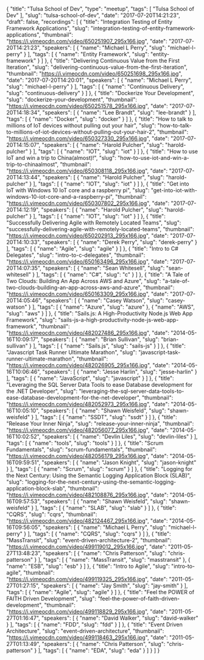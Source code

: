 {
  "title": "Tulsa School of Dev",
  "type": "meetup",
  "tags": [
    "Tulsa School of Dev"
  ],
  "slug": "tulsa-school-of-dev",
  "date": "2017-07-20T14:21:23",
  "draft": false,
  "recordings": [
    {
      "title": "Integration Testing of Entity Framework Applications",
      "slug": "integration-testing-of-entity-framework-applications",
      "thumbnail": "https://i.vimeocdn.com/video/650251907_295x166.jpg",
      "date": "2017-07-20T14:21:23",
      "speakers": [
        {
          "name": "Michael L Perry",
          "slug": "michael-l-perry"
        }
      ],
      "tags": [
        {
          "name": "Entity Framework",
          "slug": "entity-framework"
        }
      ]
    },
    {
      "title": "Delivering Continuous Value from the First Iteration",
      "slug": "delivering-continuous-value-from-the-first-iteration",
      "thumbnail": "https://i.vimeocdn.com/video/650251698_295x166.jpg",
      "date": "2017-07-20T14:20:01",
      "speakers": [
        {
          "name": "Michael L Perry",
          "slug": "michael-l-perry"
        }
      ],
      "tags": [
        {
          "name": "Continuous Delivery",
          "slug": "continuous-delivery"
        }
      ]
    },
    {
      "title": "Dockerize Your Development",
      "slug": "dockerize-your-development",
      "thumbnail": "https://i.vimeocdn.com/video/650251578_295x166.jpg",
      "date": "2017-07-20T14:18:34",
      "speakers": [
        {
          "name": "Lee Brandt",
          "slug": "lee-brandt"
        }
      ],
      "tags": [
        {
          "name": "Docker",
          "slug": "docker"
        }
      ]
    },
    {
      "title": "How to talk to millions of IoT devices without pulling out your hair",
      "slug": "how-to-talk-to-millions-of-iot-devices-without-pulling-out-your-hair-2",
      "thumbnail": "https://i.vimeocdn.com/video/650327330_295x166.jpg",
      "date": "2017-07-20T14:15:07",
      "speakers": [
        {
          "name": "Harold Pulcher",
          "slug": "harold-pulcher"
        }
      ],
      "tags": [
        {
          "name": "IOT",
          "slug": "iot"
        }
      ]
    },
    {
      "title": "How to use IoT and win a trip to China(almost)!",
      "slug": "how-to-use-iot-and-win-a-trip-to-chinaalmost",
      "thumbnail": "https://i.vimeocdn.com/video/650308118_295x166.jpg",
      "date": "2017-07-20T14:13:44",
      "speakers": [
        {
          "name": "Harold Pulcher",
          "slug": "harold-pulcher"
        }
      ],
      "tags": [
        {
          "name": "IOT",
          "slug": "iot"
        }
      ]
    },
    {
      "title": "Get into IoT with Windows 10 IoT core and a raspberry pi",
      "slug": "get-into-iot-with-windows-10-iot-core-and-a-raspberry-pi",
      "thumbnail": "https://i.vimeocdn.com/video/650307802_295x166.jpg",
      "date": "2017-07-20T14:12:19",
      "speakers": [
        {
          "name": "Harold Pulcher",
          "slug": "harold-pulcher"
        }
      ],
      "tags": [
        {
          "name": "IOT",
          "slug": "iot"
        }
      ]
    },
    {
      "title": "Successfully Delivering Agile with Remotely Located Teams",
      "slug": "successfully-delivering-agile-with-remotely-located-teams",
      "thumbnail": "https://i.vimeocdn.com/video/650202913_295x166.jpg",
      "date": "2017-07-20T14:10:33",
      "speakers": [
        {
          "name": "Derek Perry",
          "slug": "derek-perry"
        }
      ],
      "tags": [
        {
          "name": "Agile",
          "slug": "agile"
        }
      ]
    },
    {
      "title": "Intro to C# Delegates",
      "slug": "intro-to-c-delegates",
      "thumbnail": "https://i.vimeocdn.com/video/650163496_295x166.jpg",
      "date": "2017-07-20T14:07:35",
      "speakers": [
        {
          "name": "Sean Whitesell",
          "slug": "sean-whitesell"
        }
      ],
      "tags": [
        {
          "name": "C#",
          "slug": "c"
        }
      ]
    },
    {
      "title": "A Tale of Two Clouds: Building An App Across AWS and Azure",
      "slug": "a-tale-of-two-clouds-building-an-app-across-aws-and-azure",
      "thumbnail": "https://i.vimeocdn.com/video/650163309_295x166.jpg",
      "date": "2017-07-20T14:05:46",
      "speakers": [
        {
          "name": "Casey Watson",
          "slug": "casey-watson"
        }
      ],
      "tags": [
        {
          "name": "Azure",
          "slug": "azure"
        },
        {
          "name": "AWS",
          "slug": "aws"
        }
      ]
    },
    {
      "title": "Sails.js: A High-Productivity Node.js Web App Framework",
      "slug": "sails-js-a-high-productivity-node-js-web-app-framework",
      "thumbnail": "https://i.vimeocdn.com/video/482027486_295x166.jpg",
      "date": "2014-05-16T10:09:17",
      "speakers": [
        {
          "name": "Brian Sullivan",
          "slug": "brian-sullivan"
        }
      ],
      "tags": [
        {
          "name": "Sails.js",
          "slug": "sails-js"
        }
      ]
    },
    {
      "title": "Javascript Task Runner Ultimate Marathon",
      "slug": "javascript-task-runner-ultimate-marathon",
      "thumbnail": "https://i.vimeocdn.com/video/482026905_295x166.jpg",
      "date": "2014-05-16T10:06:46",
      "speakers": [
        {
          "name": "Jesse Harlin",
          "slug": "jesse-harlin"
        }
      ],
      "tags": [
        {
          "name": "JavaScript",
          "slug": "javascript"
        }
      ]
    },
    {
      "title": "Leveraging the SQL Server Data Tools to ease Database development for the .NET Developer",
      "slug": "leveraging-the-sql-server-data-tools-to-ease-database-development-for-the-net-developer",
      "thumbnail": "https://i.vimeocdn.com/video/482052973_295x166.jpg",
      "date": "2014-05-16T10:05:10",
      "speakers": [
        {
          "name": "Shawn Weisfeld",
          "slug": "shawn-weisfeld"
        }
      ],
      "tags": [
        {
          "name": "SSDT",
          "slug": "ssdt"
        }
      ]
    },
    {
      "title": "Release Your Inner Ninja",
      "slug": "release-your-inner-ninja",
      "thumbnail": "https://i.vimeocdn.com/video/482056077_295x166.jpg",
      "date": "2014-05-16T10:02:52",
      "speakers": [
        {
          "name": "Devlin Liles",
          "slug": "devlin-liles"
        }
      ],
      "tags": [
        {
          "name": "tools",
          "slug": "tools"
        }
      ]
    },
    {
      "title": "Scrum Fundamentals",
      "slug": "scrum-fundamentals",
      "thumbnail": "https://i.vimeocdn.com/video/482056179_295x166.jpg",
      "date": "2014-05-16T09:59:51",
      "speakers": [
        {
          "name": "Jason Knight",
          "slug": "jason-knight"
        }
      ],
      "tags": [
        {
          "name": "Scrum",
          "slug": "scrum"
        }
      ]
    },
    {
      "title": "Logging for the Next Century: Using the Semantic Logging Application Block (SLAB)",
      "slug": "logging-for-the-next-century-using-the-semantic-logging-application-block-slab",
      "thumbnail": "https://i.vimeocdn.com/video/482108876_295x166.jpg",
      "date": "2014-05-16T09:57:53",
      "speakers": [
        {
          "name": "Shawn Weisfeld",
          "slug": "shawn-weisfeld"
        }
      ],
      "tags": [
        {
          "name": "SLAB",
          "slug": "slab"
        }
      ]
    },
    {
      "title": "CQRS",
      "slug": "cqrs",
      "thumbnail": "https://i.vimeocdn.com/video/482124467_295x166.jpg",
      "date": "2014-05-16T09:56:05",
      "speakers": [
        {
          "name": "Michael L Perry",
          "slug": "michael-l-perry"
        }
      ],
      "tags": [
        {
          "name": "CQRS",
          "slug": "cqrs"
        }
      ]
    },
    {
      "title": "MassTransit",
      "slug": "event-driven-architecture-2",
      "thumbnail": "https://i.vimeocdn.com/video/499119012_295x166.jpg",
      "date": "2011-05-27T13:48:23",
      "speakers": [
        {
          "name": "Chris Patterson",
          "slug": "chris-patterson"
        }
      ],
      "tags": [
        {
          "name": "MassTransit",
          "slug": "masstransit"
        },
        {
          "name": "ESB",
          "slug": "esb"
        }
      ]
    },
    {
      "title": "Intro to Agile",
      "slug": "intro-to-agile",
      "thumbnail": "https://i.vimeocdn.com/video/499119325_295x166.jpg",
      "date": "2011-05-27T01:27:15",
      "speakers": [
        {
          "name": "Jay Smith",
          "slug": "jay-smith"
        }
      ],
      "tags": [
        {
          "name": "Agile",
          "slug": "agile"
        }
      ]
    },
    {
      "title": "Feel the POWER of FAITH Driven Development",
      "slug": "feel-the-power-of-faith-driven-development",
      "thumbnail": "https://i.vimeocdn.com/video/499118829_295x166.jpg",
      "date": "2011-05-27T01:16:47",
      "speakers": [
        {
          "name": "David Walker",
          "slug": "david-walker"
        }
      ],
      "tags": [
        {
          "name": "FDD",
          "slug": "fdd"
        }
      ]
    },
    {
      "title": "Event Driven Architecture",
      "slug": "event-driven-architecture",
      "thumbnail": "https://i.vimeocdn.com/video/499118463_295x166.jpg",
      "date": "2011-05-27T01:13:49",
      "speakers": [
        {
          "name": "Chris Patterson",
          "slug": "chris-patterson"
        }
      ],
      "tags": [
        {
          "name": "EDA",
          "slug": "eda"
        }
      ]
    }
  ]
}